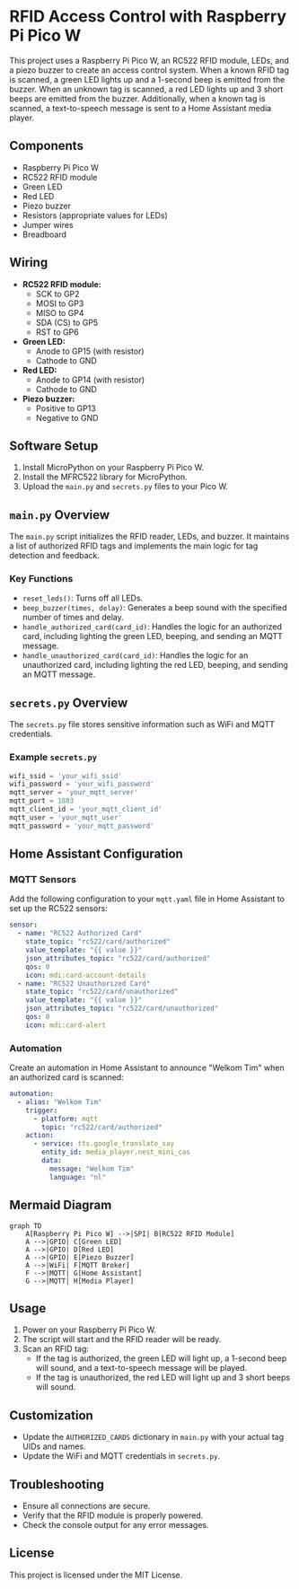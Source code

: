 # RFID Access Control with Raspberry Pi Pico W

This project uses a Raspberry Pi Pico W, an RC522 RFID module, LEDs, and a piezo buzzer to create an access control system. When a known RFID tag is scanned, a green LED lights up and a 1-second beep is emitted from the buzzer. When an unknown tag is scanned, a red LED lights up and 3 short beeps are emitted from the buzzer. Additionally, when a known tag is scanned, a text-to-speech message is sent to a Home Assistant media player.

## Components

- Raspberry Pi Pico W
- RC522 RFID module
- Green LED
- Red LED
- Piezo buzzer
- Resistors (appropriate values for LEDs)
- Jumper wires
- Breadboard

## Wiring

- **RC522 RFID module:**
  - SCK to GP2
  - MOSI to GP3
  - MISO to GP4
  - SDA (CS) to GP5
  - RST to GP6
- **Green LED:**
  - Anode to GP15 (with resistor)
  - Cathode to GND
- **Red LED:**
  - Anode to GP14 (with resistor)
  - Cathode to GND
- **Piezo buzzer:**
  - Positive to GP13
  - Negative to GND

## Software Setup

1. Install MicroPython on your Raspberry Pi Pico W.
2. Install the MFRC522 library for MicroPython.
3. Upload the `main.py` and `secrets.py` files to your Pico W.

## `main.py` Overview

The `main.py` script initializes the RFID reader, LEDs, and buzzer. It maintains a list of authorized RFID tags and implements the main logic for tag detection and feedback.

### Key Functions

- `reset_leds()`: Turns off all LEDs.
- `beep_buzzer(times, delay)`: Generates a beep sound with the specified number of times and delay.
- `handle_authorized_card(card_id)`: Handles the logic for an authorized card, including lighting the green LED, beeping, and sending an MQTT message.
- `handle_unauthorized_card(card_id)`: Handles the logic for an unauthorized card, including lighting the red LED, beeping, and sending an MQTT message.

## `secrets.py` Overview

The `secrets.py` file stores sensitive information such as WiFi and MQTT credentials.

### Example `secrets.py`

```python
wifi_ssid = 'your_wifi_ssid'
wifi_password = 'your_wifi_password'
mqtt_server = 'your_mqtt_server'
mqtt_port = 1883
mqtt_client_id = 'your_mqtt_client_id'
mqtt_user = 'your_mqtt_user'
mqtt_password = 'your_mqtt_password'
```

## Home Assistant Configuration

### MQTT Sensors

Add the following configuration to your `mqtt.yaml` file in Home Assistant to set up the RC522 sensors:

```yaml
sensor:
  - name: "RC522 Authorized Card"
    state_topic: "rc522/card/authorized"
    value_template: "{{ value }}"
    json_attributes_topic: "rc522/card/authorized"
    qos: 0
    icon: mdi:card-account-details
  - name: "RC522 Unauthorized Card"
    state_topic: "rc522/card/unauthorized"
    value_template: "{{ value }}"
    json_attributes_topic: "rc522/card/unauthorized"
    qos: 0
    icon: mdi:card-alert
```

### Automation

Create an automation in Home Assistant to announce "Welkom Tim" when an authorized card is scanned:

```yaml
automation:
  - alias: "Welkom Tim"
    trigger:
      - platform: mqtt
        topic: "rc522/card/authorized"
    action:
      - service: tts.google_translate_say
        entity_id: media_player.nest_mini_cas
        data:
          message: "Welkom Tim"
          language: "nl"
```

## Mermaid Diagram

```mermaid
graph TD
    A[Raspberry Pi Pico W] -->|SPI| B[RC522 RFID Module]
    A -->|GPIO| C[Green LED]
    A -->|GPIO| D[Red LED]
    A -->|GPIO| E[Piezo Buzzer]
    A -->|WiFi| F[MQTT Broker]
    F -->|MQTT| G[Home Assistant]
    G -->|MQTT| H[Media Player]
```

## Usage

1. Power on your Raspberry Pi Pico W.
2. The script will start and the RFID reader will be ready.
3. Scan an RFID tag:
   - If the tag is authorized, the green LED will light up, a 1-second beep will sound, and a text-to-speech message will be played.
   - If the tag is unauthorized, the red LED will light up and 3 short beeps will sound.

## Customization

- Update the `AUTHORIZED_CARDS` dictionary in `main.py` with your actual tag UIDs and names.
- Update the WiFi and MQTT credentials in `secrets.py`.

## Troubleshooting

- Ensure all connections are secure.
- Verify that the RFID module is properly powered.
- Check the console output for any error messages.

## License

This project is licensed under the MIT License.